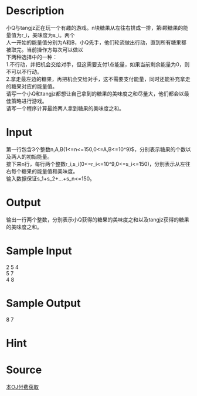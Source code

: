 
# Description

<div class="content"><div>小Q与tangjz正在玩一个有趣的游戏。n块糖果从左往右排成一排，第i颗糖果的能量值为r_i，美味度为s_i。两个</div>
<div>人一开始的能量值分别为A和B，小Q先手，他们轮流做出行动，直到所有糖果都被取完。当前操作方每次可以做以</div>
<div>下两种选择中的一种：</div>
<div>1.不行动，并把机会交给对手，但这需要支付1点能量，如果当前剩余能量为0，则不可以不行动。</div>
<div>2.拿走最左边的糖果，再把机会交给对手，这不需要支付能量，同时还能补充拿走的糖果对应的能量值。</div>
<div>请写一个小Q和tangjz都想让自己拿到的糖果的美味度之和尽量大，他们都会以最佳策略进行游戏。</div>
<div>请写一个程序计算最终两人拿到糖果的美味度之和。</div>
<div></div></div>

# Input

<div class="content"><div>第一行包含3个整数n,A,B(1&lt;=n&lt;=150,0&lt;=A,B&lt;=10^9)$，分别表示糖果的个数以及两人的初始能量。</div>
<div>接下来n行，每行两个整数r_i,s_i(0&lt;=r_i&lt;=10^9,0&lt;=s_i&lt;=150)，分别表示从左往右每个糖果的能量值和美味度。</div>
<div>输入数据保证s_1+s_2+...+s_n&lt;=150。</div>
<div></div></div>

# Output

<div class="content"><div>输出一行两个整数，分别表示小Q获得的糖果的美味度之和以及tangjz获得的糖果的美味度之和。</div>
<div></div></div>

# Sample Input

<div class="content"><span class="sampledata">2 5 4<br/>
5 7<br/>
4 8</span></div>

# Sample Output

<div class="content"><span class="sampledata">8 7</span></div>

# Hint

<div class="content"><p></p></div>

# Source

<div class="content"><p><a href="problemset.php?search=本OJ付费获取">本OJ付费获取</a></p></div>

